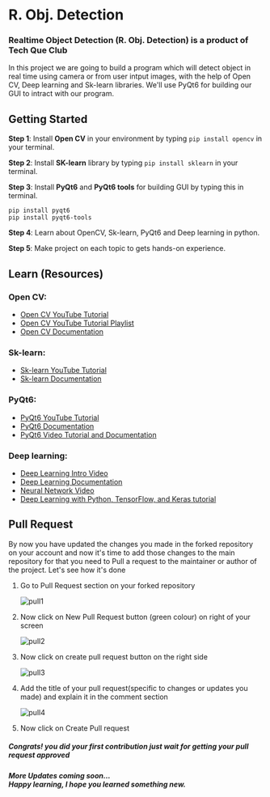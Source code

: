 # R. Obj. Detection
### Realtime Object Detection (R. Obj. Detection) is a product of Tech Que Club

In this project we are going to build a program which will detect object in real time using camera or from user intput images, with the help of Open CV, Deep learning and Sk-learn libraries. We'll use PyQt6 for building our GUI to intract with our program.

## Getting Started 

__Step 1__: Install __Open CV__ in your environment by typing `pip install opencv` in your terminal.

__Step 2__: Install __SK-learn__ library by typing `pip install sklearn` in your terminal.

__Step 3__: Install __PyQt6__ and __PyQt6 tools__ for building GUI by typing this in terminal.
```
pip install pyqt6
pip install pyqt6-tools
```

__Step 4__: Learn about OpenCV, Sk-learn, PyQt6 and Deep learning in python.

__Step 5__: Make project on each topic to gets hands-on experience.

## Learn (Resources)
### Open CV:
- [Open CV YouTube Tutorial](https://www.youtube.com/watch?v=oXlwWbU8l2o)
- [Open CV YouTube Tutorial Playlist](https://youtube.com/playlist?list=PLzMcBGfZo4-lUA8uGjeXhBUUzPYc6vZRn)
- [Open CV Documentation](https://docs.opencv.org/4.x/)

### Sk-learn:
- [Sk-learn YouTube Tutorial](https://www.youtube.com/watch?v=0B5eIE_1vpU)
- [Sk-learn Documentation](https://scikit-learn.org/stable/)

### PyQt6:
- [PyQt6 YouTube Tutorial](https://www.youtube.com/watch?v=ot94H3-d5d8)
- [PyQt6 Documentation](https://www.riverbankcomputing.com/static/Docs/PyQt6/index.html)
- [PyQt6 Video Tutorial and Documentation](https://www.pythonguis.com/pyqt6-tutorial/)

### Deep learning:
- [Deep Learning Intro Video](https://www.youtube.com/watch?v=FbxTVRfQFuI)
- [Deep Learning Documentation](https://doc.dataiku.com/dss/latest/machine-learning/deep-learning/index.html)
- [Neural Network Video](https://www.youtube.com/watch?v=w8yWXqWQYmU)
- [Deep Learning with Python, TensorFlow, and Keras tutorial](https://www.youtube.com/watch?v=wQ8BIBpya2k)


<h2>Pull Request</h2>
By now you have updated the changes you made in the forked repository on your account and now it's time to add those changes to the main repository for that you need to Pull a request to the maintainer or author of the project. Let's see how it's done
<ol>
<li>Go to Pull Request section on your forked repository</li>

![pull1](https://user-images.githubusercontent.com/87477923/197096950-faf85015-6511-4786-87be-84e56be26a45.png)

<li>Now click on New Pull Request button (green colour) on right of your screen </li>

![pull2](https://user-images.githubusercontent.com/87477923/197097175-33a4eae8-f2f2-4e2b-b1f7-c12c3a3a4ee9.png)

<li>Now click on create pull request button on the right side</li>

![pull3](https://user-images.githubusercontent.com/87477923/197097297-591024f3-92a1-406f-aff5-a2c1d513295f.png)

<li>Add the title of your pull request(specific to changes or updates you made) and explain it in the comment section</li>

![pull4](https://user-images.githubusercontent.com/87477923/197097545-e7ba14ba-2ff6-45b1-9c04-1fb5fce58310.png)

<li>Now click on Create Pull request</li>
</ol>
<h5>Congrats! you did your first contribution just wait for getting your pull request approved<h5>
</ul>
<p>More Updates coming soon... 
<br>Happy learning, I hope you learned something new.</p>
